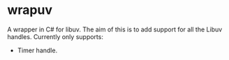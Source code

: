 # wrapuv
A wrapper in C# for libuv. The aim of this is to add support for all the Libuv handles.
Currently only supports: 
* Timer handle.
